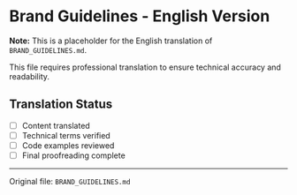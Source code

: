 # Brand Guidelines - English Version

**Note:** This is a placeholder for the English translation of `BRAND_GUIDELINES.md`.

This file requires professional translation to ensure technical accuracy and readability.

## Translation Status
- [ ] Content translated
- [ ] Technical terms verified
- [ ] Code examples reviewed
- [ ] Final proofreading complete

---

Original file: `BRAND_GUIDELINES.md`
